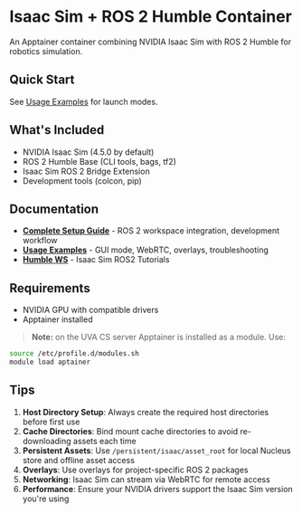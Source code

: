 # Isaac Sim + ROS 2 Humble Container

An Apptainer container combining NVIDIA Isaac Sim with ROS 2 Humble for robotics simulation.

## Quick Start
See [Usage Examples](docs/usage.md) for launch modes.

## What's Included
- NVIDIA Isaac Sim (4.5.0 by default)
- ROS 2 Humble Base (CLI tools, bags, tf2)
- Isaac Sim ROS 2 Bridge Extension
- Development tools (colcon, pip)

## Documentation
- **[Complete Setup Guide](docs/host_setup.md)** - ROS 2 workspace integration, development workflow
- **[Usage Examples](docs/usage.md)** - GUI mode, WebRTC, overlays, troubleshooting
- **[Humble WS](docs/Isaac_Sim_humble_ws.md)** - Isaac Sim ROS2 Tutorials

## Requirements
- NVIDIA GPU with compatible drivers
- Apptainer installed
> **Note:** on the UVA CS server Apptainer is installed as a module. Use: 
```bash
source /etc/profile.d/modules.sh
module load aptainer
```

## Tips
1. **Host Directory Setup**: Always create the required host directories before first use
2. **Cache Directories**: Bind mount cache directories to avoid re-downloading assets each time
3. **Persistent Assets**: Use `/persistent/isaac/asset_root` for local Nucleus store and offline asset access
4. **Overlays**: Use overlays for project-specific ROS 2 packages
5. **Networking**: Isaac Sim can stream via WebRTC for remote access
6. **Performance**: Ensure your NVIDIA drivers support the Isaac Sim version you're using
